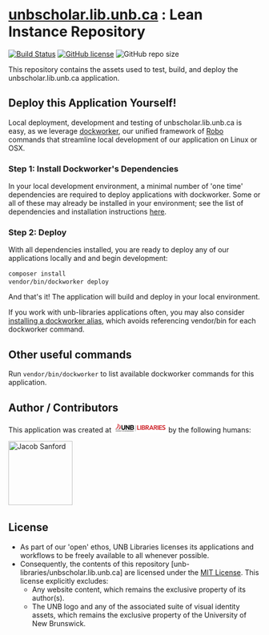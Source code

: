 # [unbscholar.lib.unb.ca](https://unbscholar.lib.unb.ca/) : Lean Instance Repository
[![Build Status](https://github.com/unb-libraries/unbscholar.lib.unb.ca/actions/workflows/test-suite.yaml/badge.svg?branch=prod)](https://github.com/unb-libraries/unbscholar.lib.unb.ca/actions/workflows/test-suite.yaml)
[![GitHub license](https://img.shields.io/github/license/unb-libraries/unbscholar.lib.unb.ca)](https://github.com/unb-libraries/unbscholar.lib.unb.ca/blob/prod/LICENSE)
![GitHub repo size](https://img.shields.io/github/repo-size/unb-libraries/unbscholar.lib.unb.ca?label=lean%20repo%20size)

This repository contains the assets used to test, build, and deploy the unbscholar.lib.unb.ca application.

## Deploy this Application Yourself!
Local deployment, development and testing of unbscholar.lib.unb.ca is easy, as we leverage [dockworker](https://github.com/unb-libraries/dockworker), our unified framework of [Robo](https://robo.li/) commands that streamline local development of our application on Linux or OSX.

### Step 1: Install Dockworker's Dependencies
In your local development environment, a minimal number of 'one time' dependencies are required to deploy applications with dockworker. Some or all of these may already be installed in your environment; see the list of dependencies and installation instructions [here](https://github.com/unb-libraries/dockworker/blob/4.x/docs/prerequisites.md).

### Step 2: Deploy
With all dependencies installed, you are ready to deploy any of our applications locally and and begin development:

```
composer install
vendor/bin/dockworker deploy
```

And that's it! The application will build and deploy in your local environment.

If you work with unb-libraries applications often, you may also consider [installing a dockworker alias](https://gist.github.com/JacobSanford/1448fece856be371060d0f16ccb1b194), which avoids referencing vendor/bin for each dockworker command.

## Other useful commands
Run ```vendor/bin/dockworker``` to list available dockworker commands for this application.

## Author / Contributors
This application was created at [![UNB Libraries](https://github.com/unb-libraries/assets/raw/master/unblibbadge.png "UNB Libraries")](https://lib.unb.ca) by the following humans:

<a href="https://github.com/JacobSanford"><img src="https://avatars.githubusercontent.com/u/244894?v=3" title="Jacob Sanford" width="128" height="128"></a>

## License
- As part of our 'open' ethos, UNB Libraries licenses its applications and workflows to be freely available to all whenever possible.
- Consequently, the contents of this repository [unb-libraries/unbscholar.lib.unb.ca] are licensed under the [MIT License](http://opensource.org/licenses/mit-license.html). This license explicitly excludes:
   - Any website content, which remains the exclusive property of its author(s).
   - The UNB logo and any of the associated suite of visual identity assets, which remains the exclusive property of the University of New Brunswick.
